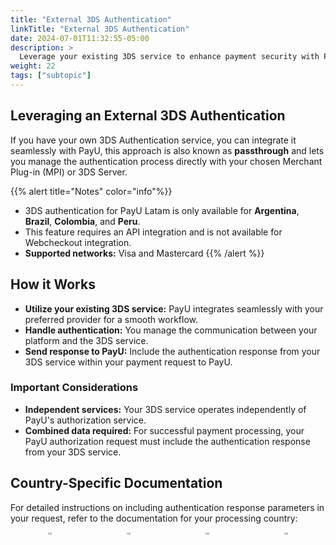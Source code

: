 ```yaml
---
title: "External 3DS Authentication"
linkTitle: "External 3DS Authentication"
date: 2024-07-01T11:32:55-05:00
description: >
  Leverage your existing 3DS service to enhance payment security with PayU's passthrough integration.
weight: 22
tags: ["subtopic"]
---
```


## Leveraging an External 3DS Authentication
If you have your own 3DS Authentication service, you can integrate it seamlessly with PayU, this approach is also known as **passthrough** and lets you manage the authentication process directly with your chosen Merchant Plug-in (MPI) or 3DS Server.

{{% alert title="Notes" color="info"%}}
* 3DS authentication for PayU Latam is only available for **Argentina**, **Brazil**, **Colombia**, and **Peru**.
* This feature requires an API integration and is not available for Webcheckout integration.
* **Supported networks:** Visa and Mastercard
{{% /alert %}}

## How it Works
* **Utilize your existing 3DS service:** PayU integrates seamlessly with your preferred provider for a smooth workflow.
* **Handle authentication:** You manage the communication between your platform and the 3DS service.
* **Send response to PayU:** Include the authentication response from your 3DS service within your payment request to PayU.

### Important Considerations
* **Independent services:** Your 3DS service operates independently of PayU's authorization service.
* **Combined data required:** For successful payment processing, your PayU authorization request must include the authentication response from your 3DS service.

## Country-Specific Documentation
For detailed instructions on including authentication response parameters in your request, refer to the documentation for your processing country:

<div style="display: flex;">
  <div style="float: left;width: 50%;text-align: center;">
    <a href='{{< ref "Payments-API-Argentina.md#considerations" >}}'><img src="/assets/Argentina.png" width="20%"/></a>
  </div>
  <div style="float: left;width: 50%;text-align: center;">
    <a href='{{< ref "Payments-API-Brazil.md#considerations" >}}'><img src="/assets/Brasil.png" width="20%"/></a>
  </div>
  <div style="float: left;width: 50%;text-align: center;">
    <a href='{{< ref "Payments-API-Colombia.md#considerations" >}}'><img src="/assets/Colombia.png" width="20%"/></a>
  </div>
  <div style="float: left;width: 50%;text-align: center;">
    <a href='{{< ref "Payments-API-Peru.md#considerations" >}}'><img src="/assets/Peru.png" width="20%"/></a>
  </div>
</div>
<br>
